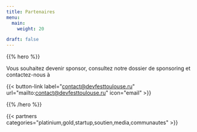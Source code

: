 ```yaml
---
title: Partenaires
menu:
  main:
    weight: 20

draft: false
---
```


{{% hero %}}

Vous souhaitez devenir sponsor, consultez notre dossier de sponsoring et contactez-nous à

{{< button-link label="contact@devfesttoulouse.ru"
                url="mailto:contact@devfesttoulouse.ru"
                icon="email" >}}

{{% /hero %}}

<!-- Parteners list -->

{{< partners categories="platinium,gold,startup,soutien,media,communautes" >}}
